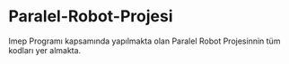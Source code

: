 # Paralel-Robot-Projesi
Imep Programı kapsamında yapılmakta olan Paralel Robot Projesinnin tüm kodları yer almakta.
